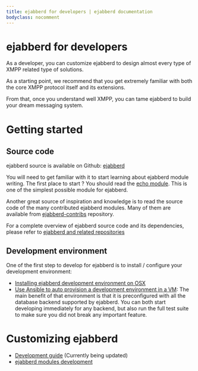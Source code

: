 ```yaml
---
title: ejabberd for developers | ejabberd documentation
bodyclass: nocomment
---
```


# ejabberd for developers

As a developer, you can customize ejabberd to design almost every type
of XMPP related type of solutions.

As a starting point, we recommend that you get extremely familiar with
both the core XMPP protocol itself and its extensions.

From that, once you understand well XMPP, you can tame ejabberd to
build your dream messaging system.

# Getting started

## Source code

ejabberd source is available on Github:
[ejabberd](https://github.com/processone/ejabberd)

You will need to get familiar with it to start learning about ejabberd
module writing. The first place to start ? You should read the
[echo module](https://github.com/processone/ejabberd/blob/master/src/mod_echo.erl). This
is one of the simplest possible module for ejabberd.

Another great source of inspiration and knowledge is to read the
source code of the many contributed ejabberd modules. Many of them are
available from
[ejabberd-contribs](https://github.com/processone/ejabberd-contrib)
repository.

For a complete overview of ejabberd source code and its dependencies, please refer to [ejabberd and related repositories](repositories/)

## Development environment

One of the first step to develop for ejabberd is to install /
configure your development environment:

* [Installing ejabberd development environment on OSX](install-osx/)
* [Use Ansible to auto provision a development environment in a VM](https://github.com/processone/ejabberd-vagrant-dev):
  The main benefit of that environment is that it is preconfigured
  with all the database backend supported by ejabberd. You can both
  start developing immediately for any backend, but also run the full
  test suite to make sure you did not break any important feature.

# Customizing ejabberd

* [Development guide](guide/) (Currently being updated)
* [ejabberd modules development](modules/)

